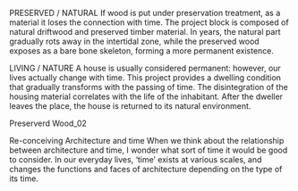 PRESERVED / NATURAL
If wood is put under preservation treatment, as a material it loses the connection with time. The project block is composed of natural driftwood and preserved timber material. In years, the natural part gradually rots away in the intertidal zone, while the preserved wood exposes as a bare bone skeleton, forming a more permanent existence.

LIVING / NATURE
A house is usually considered permanent: however, our lives actually change with time. This project provides a dwelling condition that gradually transforms with the passing of time. The disintegration of the housing material correlates with the life of the inhabitant. After the dweller leaves the place, the house is returned to its natural environment.

Preserverd Wood_02

Re-conceiving Architecture and time
When we think about the relationship between architecture and time, I wonder what sort of time it would be good to consider. In our everyday lives, ‘time’ exists at various scales, and changes the functions and faces of architecture depending on the type of its time.